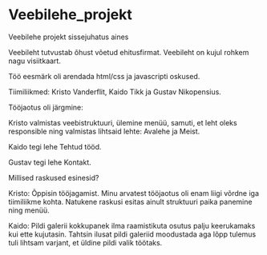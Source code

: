 # Veebilehe_projekt
Veebilehe projekt sissejuhatus aines

Veebileht tutvustab õhust võetud ehitusfirmat. Veebileht on kujul rohkem nagu visiitkaart.

Töö eesmärk oli arendada html/css ja javascripti oskused.

Tiimiliikmed: Kristo Vanderflit, Kaido Tikk ja Gustav Nikopensius.

Tööjaotus oli järgmine: 

Kristo valmistas veebistruktuuri, ülemine menüü, samuti, et leht oleks responsible ning valmistas lihtsaid lehte: Avalehe ja Meist.

Kaido tegi lehe Tehtud tööd.

Gustav tegi lehe Kontakt.


Millised raskused esinesid?

Kristo: Õppisin tööjagamist. Minu arvatest tööjaotus oli enam liigi võrdne iga tiimiliikme kohta.
Natukene raskusi esitas ainult struktuuri paika panemine ning menüü.

Kaido: Pildi galerii kokkupanek ilma raamistikuta osutus palju keerukamaks kui ette kujutasin. Tahtsin ilusat pildi galeriid moodustada aga lõpp tulemus tuli lihtsam varjant, et üldine pildi valik töötaks.
